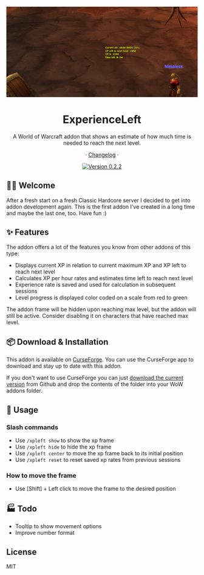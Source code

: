 <div align="center">

![Screenshot][image-screenshot]

# ExperienceLeft

A World of Warcraft addon that shows an estimate of how much time is needed to reach the next level.

· [Changelog](./CHANGELOG.md) ·

[![Version 0.2.2][github-release-shield]][github-release-link]

</div>

## 👋🏻 Welcome

After a fresh start on a fresh Classic Hardcore server I decided to get into addon development again. This is the first addon I've created in a long time and maybe the last one, too. Have fun :)

## ✨ Features

The addon offers a lot of the features you know from other addons of this type:

-   Displays current XP in relation to current maximum XP and XP left to reach next level
-   Calculates XP per hour rates and estimates time left to reach next level
-   Experience rate is saved and used for calculation in subsequent sessions
-   Level progress is displayed color coded on a scale from red to green

The addon frame will be hidden upon reaching max level, but the addon will still be active. Consider disabling it on characters that have reached max level.

## 📦 Download & Installation

This addon is available on [CurseForge][curseforge-release-link]. You can use the CurseForge app to download and stay up to date with this addon.

If you don't want to use CurseForge you can just [download the current version][github-release-link] from Github and drop the contents of the folder into your WoW addons folder.

## 🔨 Usage

### Slash commands

- Use `/xpleft show` to show the xp frame
- Use `/xpleft hide` to hide the xp frame
- Use `/xpleft center` to move the xp frame back to its initial position
- Use `/xpleft reset` to reset saved xp rates from previous sessions

### How to move the frame

- Use [Shift] + Left click to move the frame to the desired position

## 🏭 Todo

-   Tooltip to show movement options
-   Improve number format

## License

MIT

<!-- Links -->

[curseforge-release-link]: https://www.curseforge.com/wow/addons/experience-left
[github-release-shield]: https://img.shields.io/badge/version-0.2.2-blue?color=369eff&labelColor=black&logo=github
[github-release-link]: https://github.com/hjenneberg/wow-experience-left/releases/tag/0.2.2
[image-screenshot]: ./docs/images/screenshot.png
